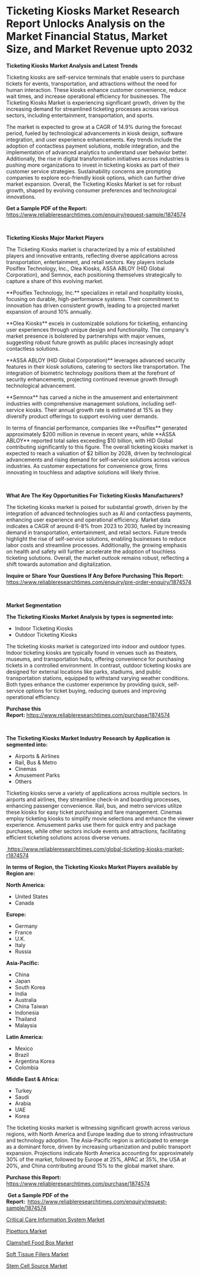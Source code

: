 <p><h1>Ticketing Kiosks Market Research Report Unlocks Analysis on the Market Financial Status, Market Size, and Market Revenue upto 2032</h1></p><p><strong>Ticketing Kiosks Market Analysis and Latest Trends</strong></p>
<p><p>Ticketing kiosks are self-service terminals that enable users to purchase tickets for events, transportation, and attractions without the need for human interaction. These kiosks enhance customer convenience, reduce wait times, and increase operational efficiency for businesses. The Ticketing Kiosks Market is experiencing significant growth, driven by the increasing demand for streamlined ticketing processes across various sectors, including entertainment, transportation, and sports.</p><p>The market is expected to grow at a CAGR of 14.9% during the forecast period, fueled by technological advancements in kiosk design, software integration, and user experience enhancements. Key trends include the adoption of contactless payment solutions, mobile integration, and the implementation of advanced analytics to understand user behavior better. Additionally, the rise in digital transformation initiatives across industries is pushing more organizations to invest in ticketing kiosks as part of their customer service strategies. Sustainability concerns are prompting companies to explore eco-friendly kiosk options, which can further drive market expansion. Overall, the Ticketing Kiosks Market is set for robust growth, shaped by evolving consumer preferences and technological innovations.</p></p>
<p><strong>Get a Sample PDF of the Report:&nbsp;</strong> <a href="https://www.reliableresearchtimes.com/enquiry/request-sample/1874574?utm_campaign=3255&utm_medium=2&utm_source=Github&utm_content=ia&utm_term=05042025&utm_id=ticketing-kiosks">https://www.reliableresearchtimes.com/enquiry/request-sample/1874574</a></p>
<p>&nbsp;</p>
<p><strong>Ticketing Kiosks Major Market Players</strong></p>
<p><p>The Ticketing Kiosks market is characterized by a mix of established players and innovative entrants, reflecting diverse applications across transportation, entertainment, and retail sectors. Key players include Posiflex Technology, Inc., Olea Kiosks, ASSA ABLOY (HID Global Corporation), and Semnox, each positioning themselves strategically to capture a share of this evolving market.</p><p>**Posiflex Technology, Inc.** specializes in retail and hospitality kiosks, focusing on durable, high-performance systems. Their commitment to innovation has driven consistent growth, leading to a projected market expansion of around 10% annually.</p><p>**Olea Kiosks** excels in customizable solutions for ticketing, enhancing user experiences through unique design and functionality. The company's market presence is bolstered by partnerships with major venues, suggesting robust future growth as public places increasingly adopt contactless solutions.</p><p>**ASSA ABLOY (HID Global Corporation)** leverages advanced security features in their kiosk solutions, catering to sectors like transportation. The integration of biometric technology positions them at the forefront of security enhancements, projecting continued revenue growth through technological advancement.</p><p>**Semnox** has carved a niche in the amusement and entertainment industries with comprehensive management solutions, including self-service kiosks. Their annual growth rate is estimated at 15% as they diversify product offerings to support evolving user demands.</p><p>In terms of financial performance, companies like **Posiflex** generated approximately $200 million in revenue in recent years, while **ASSA ABLOY** reported total sales exceeding $10 billion, with HID Global contributing significantly to this figure. The overall ticketing kiosks market is expected to reach a valuation of $2 billion by 2028, driven by technological advancements and rising demand for self-service solutions across various industries. As customer expectations for convenience grow, firms innovating in touchless and adaptive solutions will likely thrive.</p></p>
<p>&nbsp;</p>
<p><strong>What Are The Key Opportunities For Ticketing Kiosks Manufacturers?</strong></p>
<p><p>The ticketing kiosks market is poised for substantial growth, driven by the integration of advanced technologies such as AI and contactless payments, enhancing user experience and operational efficiency. Market data indicates a CAGR of around 6-8% from 2023 to 2030, fueled by increasing demand in transportation, entertainment, and retail sectors. Future trends highlight the rise of self-service solutions, enabling businesses to reduce labor costs and streamline processes. Additionally, the growing emphasis on health and safety will further accelerate the adoption of touchless ticketing solutions. Overall, the market outlook remains robust, reflecting a shift towards automation and digitalization.</p></p>
<p><strong>Inquire or Share Your Questions If Any Before Purchasing This Report:</strong> <a href="https://www.reliableresearchtimes.com/enquiry/pre-order-enquiry/1874574?utm_campaign=3255&utm_medium=2&utm_source=Github&utm_content=ia&utm_term=05042025&utm_id=ticketing-kiosks">https://www.reliableresearchtimes.com/enquiry/pre-order-enquiry/1874574</a></p>
<p>&nbsp;</p>
<p><strong>Market Segmentation</strong></p>
<p><strong>The Ticketing Kiosks Market Analysis by types is segmented into:</strong></p>
<p><ul><li>Indoor Ticketing Kiosks</li><li>Outdoor Ticketing Kiosks</li></ul></p>
<p><p>The ticketing kiosks market is categorized into indoor and outdoor types. Indoor ticketing kiosks are typically found in venues such as theaters, museums, and transportation hubs, offering convenience for purchasing tickets in a controlled environment. In contrast, outdoor ticketing kiosks are designed for external locations like parks, stadiums, and public transportation stations, equipped to withstand varying weather conditions. Both types enhance the customer experience by providing quick, self-service options for ticket buying, reducing queues and improving operational efficiency.</p></p>
<p><strong>Purchase this Report:&nbsp;</strong><a href="https://www.reliableresearchtimes.com/purchase/1874574?utm_campaign=3255&utm_medium=2&utm_source=Github&utm_content=ia&utm_term=05042025&utm_id=ticketing-kiosks">https://www.reliableresearchtimes.com/purchase/1874574</a></p>
<p>&nbsp;</p>
<p><strong>The Ticketing Kiosks Market Industry Research by Application is segmented into:</strong></p>
<p><ul><li>Airports & Airlines</li><li>Rail, Bus & Metro</li><li>Cinemas</li><li>Amusement Parks</li><li>Others</li></ul></p>
<p><p>Ticketing kiosks serve a variety of applications across multiple sectors. In airports and airlines, they streamline check-in and boarding processes, enhancing passenger convenience. Rail, bus, and metro services utilize these kiosks for easy ticket purchasing and fare management. Cinemas employ ticketing kiosks to simplify movie selections and enhance the viewer experience. Amusement parks use them for quick entry and package purchases, while other sectors include events and attractions, facilitating efficient ticketing solutions across diverse venues.</p></p>
<p><a href="https://www.reliableresearchtimes.com/global-ticketing-kiosks-market-r1874574?utm_campaign=3255&utm_medium=2&utm_source=Github&utm_content=ia&utm_term=05042025&utm_id=ticketing-kiosks">&nbsp;https://www.reliableresearchtimes.com/global-ticketing-kiosks-market-r1874574</a></p>
<p><strong>In terms of Region, the Ticketing Kiosks Market Players available by Region are:</strong></p>
<p>
    <p> <strong> North America: </strong>
        <ul>
            <li>United States</li>
            <li>Canada</li>
        </ul>
        </p> 
    <p> <strong> Europe: </strong>
        <ul>
            <li>Germany</li>
            <li>France</li>
            <li>U.K.</li>
            <li>Italy</li>
            <li>Russia</li>
        </ul>
        </p> 
    <p> <strong> Asia-Pacific: </strong>
        <ul>
            <li>China</li>
            <li>Japan</li>
            <li>South Korea</li>
            <li>India</li>
            <li>Australia</li>
            <li>China Taiwan</li>
            <li>Indonesia</li>
            <li>Thailand</li>
            <li>Malaysia</li>
        </ul>
        </p> 
    <p> <strong> Latin America: </strong>
        <ul>
            <li>Mexico</li>
            <li>Brazil</li>
            <li>Argentina Korea</li>
            <li>Colombia</li>
        </ul>
        </p> 
    <p> <strong> Middle East & Africa: </strong>
        <ul>
            <li>Turkey</li>
            <li>Saudi</li>
            <li>Arabia</li>
            <li>UAE</li>
            <li>Korea</li>
        </ul>
    </p>
    </p>
<p><p>The ticketing kiosks market is witnessing significant growth across various regions, with North America and Europe leading due to strong infrastructure and technology adoption. The Asia-Pacific region is anticipated to emerge as a dominant force, driven by increasing urbanization and public transport expansion. Projections indicate North America accounting for approximately 30% of the market, followed by Europe at 25%, APAC at 35%, the USA at 20%, and China contributing around 15% to the global market share.</p></p>
<p><strong>Purchase this Report: </strong><a href="https://www.reliableresearchtimes.com/purchase/1874574?utm_campaign=3255&utm_medium=2&utm_source=Github&utm_content=ia&utm_term=05042025&utm_id=ticketing-kiosks">https://www.reliableresearchtimes.com/purchase/1874574</a></p>
<p>&nbsp;<strong>Get a Sample PDF of the Report:&nbsp;&nbsp;</strong><a href="https://www.reliableresearchtimes.com/enquiry/request-sample/1874574?utm_campaign=3255&utm_medium=2&utm_source=Github&utm_content=ia&utm_term=05042025&utm_id=ticketing-kiosks">https://www.reliableresearchtimes.com/enquiry/request-sample/1874574</a></p>
<p><strong></strong></p>
<p><p><a href="https://www.linkedin.com/pulse/according-market-research-critical-care-information-system-j1rof?utm_campaign=3255&utm_medium=2&utm_source=Github&utm_content=ia&utm_term=05042025&utm_id=ticketing-kiosks">Critical Care Information System Market</a></p><p><a href="https://www.linkedin.com/pulse/whats-driving-pipettors-market-boom-key-growth-drivers-xsmdf?utm_campaign=3255&utm_medium=2&utm_source=Github&utm_content=ia&utm_term=05042025&utm_id=ticketing-kiosks">Pipettors Market</a></p><p><a href="https://github.com/zoccohaniech/Market-Research-Report-List-1/blob/main/clamshell-food-box-market.md?utm_campaign=3255&utm_medium=2&utm_source=Github&utm_content=ia&utm_term=05042025&utm_id=ticketing-kiosks">Clamshell Food Box Market</a></p><p><a href="https://www.linkedin.com/pulse/industry-analysis-competitive-strategies-soft-tissue-fillers-6xzyf?utm_campaign=3255&utm_medium=2&utm_source=Github&utm_content=ia&utm_term=05042025&utm_id=ticketing-kiosks">Soft Tissue Fillers Market</a></p><p><a href="https://www.linkedin.com/pulse/analyzing-stem-cell-source-markets-size-share-revenue-projected-zuwmf?utm_campaign=3255&utm_medium=2&utm_source=Github&utm_content=ia&utm_term=05042025&utm_id=ticketing-kiosks">Stem Cell Source Market</a></p></p>